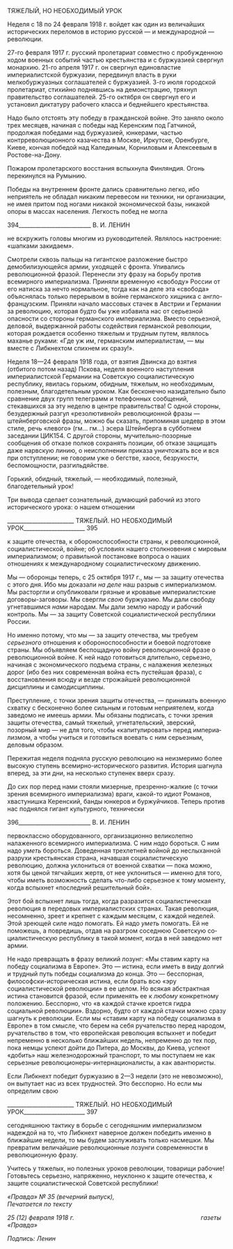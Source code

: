 ТЯЖЕЛЫЙ, НО НЕОБХОДИМЫЙ УРОК

Неделя с 18 по 24 февраля 1918 г. войдет как один из величайших исторических пе­реломов в историю русской — и международной — революции.

27-го февраля 1917 г. русский пролетариат совместно с пробужденною ходом воен­ных событий частью крестьянства и с буржуазией свергнул монархию. 21-го апреля 1917 г. он свергнул единовластие империалистской буржуазии, передвинул власть в руки мелкобуржуазных соглашателей с буржуазией. 3-го июля городской пролетариат, стихийно поднявшись на демонстрацию, тряхнул правительство соглашателей. 25-го октября он свергнул его и установил диктатуру рабочего класса и беднейшего кресть­янства.

Надо было отстоять эту победу в гражданской войне. Это заняло около трех месяцев, начиная с победы над Керенским под Гатчиной, продолжая победами над буржуазией, юнкерами, частью контрреволюционного казачества в Москве, Иркутске, Оренбурге, Киеве, кончая победой над Калединым, Корниловым и Алексеевым в Ростове-на-Дону.

Пожаром пролетарского восстания вспыхнула Финляндия. Огонь перекинулся на Румынию.

Победы на внутреннем фронте дались сравнительно легко, ибо неприятель не обла­дал никаким перевесом ни техники, ни организации, не имея притом под ногами ника­кой экономической базы, никакой опоры в массах населения. Легкость побед не могла

  

394__________________________ В. И. ЛЕНИН

не вскружить головы многим из руководителей. Являлось настроение: «шапками заки­даем».

Смотрели сквозь пальцы на гигантское разложение быстро демобилизующейся ар­мии, уходящей с фронта. Упивались революционной фразой. Перенесли эту фразу на борьбу против всемирного империализма. Приняли временную «свободу» России от его натиска за нечто нормальное, тогда как на деле эта «свобода» объяснялась только перерывом в войне германского хищника с англо-французским. Приняли начало массо­вых стачек в Австрии и Германии за революцию, которая будто бы уже избавила нас от серьезной опасности со стороны германского империализма. Вместо серьезной, дело­вой, выдержанной работы содействия германской революции, которая рождается осо­бенно тяжелым и трудным путем, являлось маханье руками: «Где уж им, германским империалистам, — мы вместе с Либкнехтом спихнем их сразу!».

Неделя 18—24 февраля 1918 года, от взятия Двинска до взятия (отбитого потом на­зад) Пскова, неделя военного наступления империалистской Германии на Советскую социалистическую республику, явилась горьким, обидным, тяжелым, но необходимым, полезным, благодетельным уроком. Как бесконечно назидательно было сравнение двух групп телеграмм и телефонных сообщений, стекавшихся за эту неделю в центре прави­тельства! С одной стороны, безудержный разгул «резолютивной» революционной фра­зы — штейнберговской фразы, можно бы сказать, припоминая шедевр в этом стиле, речь «левого» (гм... гм...) эсера Штейнберга в субботнем заседании ЦИК154. С другой стороны, мучительно-позорные сообщения об отказе полков сохранять позиции, об от­казе защищать даже нарвскую линию, о неисполнении приказа уничтожать все и вся при отступлении; не говорим уже о бегстве, хаосе, безрукости, беспомощности, раз­гильдяйстве.

Горький, обидный, тяжелый, — необходимый, полезный, благодетельный урок!

Три вывода сделает сознательный, думающий рабочий из этого исторического уро­ка: о нашем отношении

  

________________________ ТЯЖЕЛЫЙ. НО НЕОБХОДИМЫЙ УРОК______________________ 395

к защите отечества, к обороноспособности страны, к революционной, социалистиче­ской, войне; об условиях нашего столкновения с мировым империализмом; о правиль­ной постановке вопроса о наших отношениях к международному социалистическому движению.

Мы — оборонцы теперь, с 25 октября 1917 г., мы — за защиту отечества с этого дня. Ибо мы доказали _на деле_ наш разрыв с империализмом. Мы расторгли и опубликовали грязные и кровавые империалистские договоры-заговоры. Мы свергли _свою_ буржуа­зию. Мы дали свободу угнетавшимся _нами_ народам. Мы дали землю народу и рабочий контроль. Мы — за защиту Советской социалистической республики России.

Но именно потому, что мы — за защиту отечества, мы требуем _серьезного_ отноше­ния к обороноспособности и боевой подготовке страны. Мы объявляем беспощадную войну революционной фразе о революционной войне. К ней надо готовиться длитель­но, серьезно, начиная с экономического подъема страны, с налажения железных дорог (ибо без них современная война есть пустейшая фраза), с восстановления всюду и везде строжайшей революционной дисциплины и самодисциплины.

Преступление, с точки зрения защиты отечества, — принимать военную схватку с бесконечно более сильным и готовым неприятелем, когда заведомо не имеешь армии. Мы обязаны подписать, с точки зрения защиты отечества, самый тяжелый, угнетатель­ский, зверский, позорный мир — не для того, чтобы «капитулировать» перед империа­лизмом, а чтобы учиться и готовиться воевать с ним серьезным, деловым образом.

Пережитая неделя подняла русскую революцию на неизмеримо более высокую сту­пень всемирно-исторического развития. История шагнула вперед, за эти дни, на не­сколько ступенек вверх сразу.

До сих пор перед нами стояли мизерные, презренно-жалкие (с точки зрения всемир­ного империализма) враги, какой-то идиот Романов, хвастунишка Керенский, банды юнкеров и буржуйчиков. Теперь против нас поднялся гигант культурного, технически

  

396__________________________ В. И. ЛЕНИН

первоклассно оборудованного, организационно великолепно налаженного всемирного империализма. С ним _надо_ бороться. С ним надо _уметь_ бороться. Доведенная трехлет­ней войной до неслыханной разрухи крестьянская страна, начавшая социалистическую революцию, должна уклониться от военной схватки — пока можно, хотя бы ценой тяг­чайших жертв, от нее уклониться — именно для того, чтобы иметь возможность сде­лать что-либо серьезное к тому моменту, когда вспыхнет «последний решительный бой».

Этот бой вспыхнет лишь тогда, когда разразится социалистическая революция в пе­редовых империалистских странах. Такая революция, несомненно, зреет и крепнет с каждым месяцем, с каждой неделей. Этой зреющей силе _надо_ помогать. Ей надо _уметь_ помогать. Ей не поможешь, а повредишь, отдав на разгром соседнюю Советскую со­циалистическую республику в такой момент, когда в ней заведомо нет армии.

Не надо превращать в фразу великий лозунг: «Мы ставим карту на победу социа­лизма в Европе». Это — истина, если иметь в виду долгий и трудный путь победы со­циализма до конца. Это — бесспорная, философски-историческая истина, если брать всю «эру социалистической революции» в ее целом. Но всякая абстрактная истина ста­новится фразой, если применять ее к _любому_ конкретному положению. Бесспорно, что «в каждой стачке кроется гидра социальной революции». Вздорно, будто от каждой стачки можно сразу шагнуть к революции. Если мы «ставим карту на победу социализ­ма в Европе» в том смысле, что берем на себя ручательство перед народом, ручательст­во в том, что европейская революция вспыхнет и победит непременно в несколько ближайших недель, непременно до тех пор, пока немцы успеют дойти до Питера, до Москвы, до Киева, успеют «добить» наш железнодорожный транспорт, то мы поступа­ем не как серьезные революционеры-интернационалисты, а как авантюристы.

Если Либкнехт победит буржуазию в 2—3 недели (это не невозможно), он выпутает нас из всех трудностей. Это бесспорно. Но если мы определим свою

  

________________________ ТЯЖЕЛЫЙ. НО НЕОБХОДИМЫЙ УРОК______________________ 397

сегодняшнюю тактику в борьбе с сегодняшним империализмом надеждой на то, что Либкнехт наверное должен победить именно в ближайшие недели, то мы будем заслу­живать только насмешки. Мы превратим величайшие революционные лозунги совре­менности в революционную фразу.

Учитесь у тяжелых, но полезных уроков революции, товарищи рабочие! Готовьтесь серьезно, напряженно, неуклонно к защите отечества, к защите социалистической Со­ветской республики!

_«Правда» № 35 (вечерний выпуск),                                                           Печатается по тексту_

_25 (12) февраля 1918 г.                                                                          газеты «Правда»_

_Подпись: Ленин_